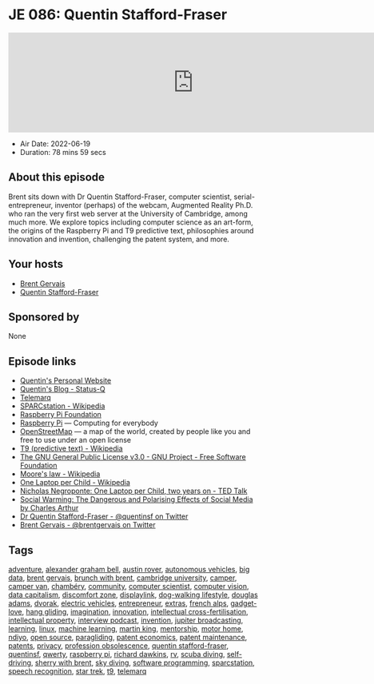 # JE 086: Quentin Stafford-Fraser

<iframe src="https://player.fireside.fm/v2/WTrMvATU+0xfUaRdU?theme=dark" width="740" height="200" frameborder="0" scrolling="no"></iframe>

* Air Date: 2022-06-19
* Duration: 78 mins 59 secs

## About this episode

Brent sits down with Dr Quentin Stafford-Fraser, computer scientist, serial-entrepreneur, inventor (perhaps) of the webcam, Augmented Reality Ph.D. who ran the very first web server at the University of Cambridge, among much more. We explore topics including computer science as an art-form, the origins of the Raspberry Pi and T9 predictive text, philosophies around innovation and invention, challenging the patent system, and more.

## Your hosts
* [Brent Gervais](https://extras.show//hosts/brent)
* [Quentin Stafford-Fraser](https://extras.show//guests/quentinsf)

## Sponsored by

None



## Episode links

  * [Quentin's Personal Website](https://quentinsf.com/ "Quentin's Personal Website")
  * [Quentin's Blog - Status-Q](https://statusq.org/ "Quentin's Blog - Status-Q")
  * [Telemarq](http://telemarq.com/ "Telemarq")
  * [SPARCstation - Wikipedia](https://en.wikipedia.org/wiki/SPARCstation "SPARCstation - Wikipedia")
  * [Raspberry Pi Foundation](https://www.raspberrypi.org/ "Raspberry Pi Foundation")
  * [Raspberry Pi](https://www.raspberrypi.com/ "Raspberry Pi") — Computing for everybody
  * [OpenStreetMap](https://www.openstreetmap.org/ "OpenStreetMap") — a map of the world, created by people like you and free to use under an open license
  * [T9 (predictive text) - Wikipedia](https://en.wikipedia.org/wiki/T9_\(predictive_text\) "T9 \(predictive text\) - Wikipedia")
  * [The GNU General Public License v3.0 - GNU Project - Free Software Foundation](https://www.gnu.org/licenses/gpl-3.0.en.html "The GNU General Public License v3.0 - GNU Project - Free Software Foundation")
  * [Moore's law - Wikipedia](https://en.wikipedia.org/wiki/Moore%27s_law "Moore's law - Wikipedia")
  * [One Laptop per Child - Wikipedia](https://en.wikipedia.org/wiki/One_Laptop_per_Child "One Laptop per Child - Wikipedia")
  * [Nicholas Negroponte: One Laptop per Child, two years on - TED Talk](https://www.ted.com/talks/nicholas_negroponte_one_laptop_per_child_two_years_on "Nicholas Negroponte: One Laptop per Child, two years on - TED Talk")
  * [Social Warming: The Dangerous and Polarising Effects of Social Media by Charles Arthur](https://www.goodreads.com/book/show/55711307-social-warming "Social Warming: The Dangerous and Polarising Effects of Social Media by Charles Arthur")
  * [Dr Quentin Stafford-Fraser - @quentinsf on Twitter](https://twitter.com/quentinsf "Dr Quentin Stafford-Fraser - @quentinsf on Twitter")
  * [Brent Gervais - @brentgervais on Twitter](https://twitter.com/brentgervais "Brent Gervais - @brentgervais on Twitter")



## Tags

[adventure](https://extras.show//tags/adventure), [alexander graham bell](https://extras.show//tags/alexander%20graham%20bell), [austin rover](https://extras.show//tags/austin%20rover), [autonomous vehicles](https://extras.show//tags/autonomous%20vehicles), [big data](https://extras.show//tags/big%20data), [brent gervais](https://extras.show//tags/brent%20gervais), [brunch with brent](https://extras.show//tags/brunch%20with%20brent), [cambridge university](https://extras.show//tags/cambridge%20university), [camper](https://extras.show//tags/camper), [camper van](https://extras.show//tags/camper%20van), [chambéry](https://extras.show//tags/chamb%C3%A9ry), [community](https://extras.show//tags/community), [computer scientist](https://extras.show//tags/computer%20scientist), [computer vision](https://extras.show//tags/computer%20vision), [data capitalism](https://extras.show//tags/data%20capitalism), [discomfort zone](https://extras.show//tags/discomfort%20zone), [displaylink](https://extras.show//tags/displaylink), [dog-walking lifestyle](https://extras.show//tags/dog-walking%20lifestyle), [douglas adams](https://extras.show//tags/douglas%20adams), [dvorak](https://extras.show//tags/dvorak), [electric vehicles](https://extras.show//tags/electric%20vehicles), [entrepreneur](https://extras.show//tags/entrepreneur), [extras](https://extras.show//tags/extras), [french alps](https://extras.show//tags/french%20alps), [gadget-love](https://extras.show//tags/gadget-love), [hang gliding](https://extras.show//tags/hang%20gliding), [imagination](https://extras.show//tags/imagination), [innovation](https://extras.show//tags/innovation), [intellectual cross-fertilisation](https://extras.show//tags/intellectual%20cross-fertilisation), [intellectual property](https://extras.show//tags/intellectual%20property), [interview podcast](https://extras.show//tags/interview%20podcast), [invention](https://extras.show//tags/invention), [jupiter broadcasting](https://extras.show//tags/jupiter%20broadcasting), [learning](https://extras.show//tags/learning), [linux](https://extras.show//tags/linux), [machine learning](https://extras.show//tags/machine%20learning), [martin king](https://extras.show//tags/martin%20king), [mentorship](https://extras.show//tags/mentorship), [motor home](https://extras.show//tags/motor%20home), [ndiyo](https://extras.show//tags/ndiyo), [open source](https://extras.show//tags/open%20source), [paragliding](https://extras.show//tags/paragliding), [patent economics](https://extras.show//tags/patent%20economics), [patent maintenance](https://extras.show//tags/patent%20maintenance), [patents](https://extras.show//tags/patents), [privacy](https://extras.show//tags/privacy), [profession obsolescence](https://extras.show//tags/profession%20obsolescence), [quentin stafford-fraser](https://extras.show//tags/quentin%20stafford-fraser), [quentinsf](https://extras.show//tags/quentinsf), [qwerty](https://extras.show//tags/qwerty), [raspberry pi](https://extras.show//tags/raspberry%20pi), [richard dawkins](https://extras.show//tags/richard%20dawkins), [rv](https://extras.show//tags/rv), [scuba diving](https://extras.show//tags/scuba%20diving), [self-driving](https://extras.show//tags/self-driving), [sherry with brent](https://extras.show//tags/sherry%20with%20brent), [sky diving](https://extras.show//tags/sky%20diving), [software programming](https://extras.show//tags/software%20programming), [sparcstation](https://extras.show//tags/sparcstation), [speech recognition](https://extras.show//tags/speech%20recognition), [star trek](https://extras.show//tags/star%20trek), [t9](https://extras.show//tags/t9), [telemarq](https://extras.show//tags/telemarq)